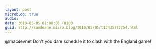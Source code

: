 ```yaml
---
layout: post
microblog: true
audio: 
date: 2010-05-05 01:00:00 +0100
guid: http://samdeane.micro.blog/2010/05/05/t13435703754.html
---
```

@macdevnet Don't you dare schedule it to clash with the England game!
